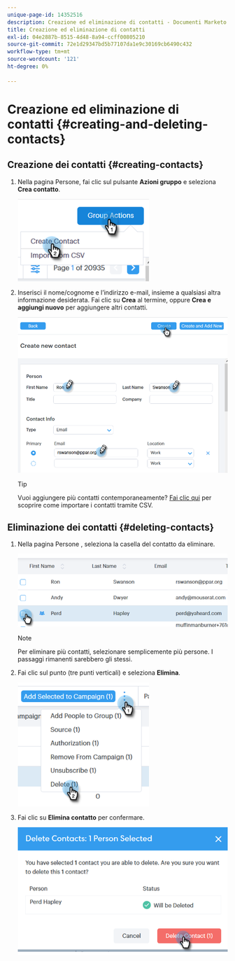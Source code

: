 ```yaml
---
unique-page-id: 14352516
description: Creazione ed eliminazione di contatti - Documenti Marketo - Documentazione del prodotto
title: Creazione ed eliminazione di contatti
exl-id: 04e2887b-8515-4d48-8a94-ccff00805210
source-git-commit: 72e1d29347bd5b77107da1e9c30169cb6490c432
workflow-type: tm+mt
source-wordcount: '121'
ht-degree: 0%

---
```


# Creazione ed eliminazione di contatti {#creating-and-deleting-contacts}

## Creazione dei contatti {#creating-contacts}

1. Nella pagina Persone, fai clic sul pulsante **Azioni gruppo** e seleziona **Crea contatto**.

   ![](assets/one-2.png)

1. Inserisci il nome/cognome e l’indirizzo e-mail, insieme a qualsiasi altra informazione desiderata. Fai clic su **Crea** al termine, oppure **Crea e aggiungi nuovo** per aggiungere altri contatti.

   ![](assets/two-2.png)

   >[!TIP]
   >
   >Vuoi aggiungere più contatti contemporaneamente? [Fai clic qui](/help/marketo/product-docs/marketo-sales-connect/people/managing-contacts/import-contacts-via-csv.md) per scoprire come importare i contatti tramite CSV.

## Eliminazione dei contatti {#deleting-contacts}

1. Nella pagina Persone , seleziona la casella del contatto da eliminare.

   ![](assets/three-2.png)

   >[!NOTE]
   >
   >Per eliminare più contatti, selezionare semplicemente più persone. I passaggi rimanenti sarebbero gli stessi.

1. Fai clic sul punto (tre punti verticali) e seleziona **Elimina**.

   ![](assets/four-2.png)

1. Fai clic su **Elimina contatto** per confermare.

   ![](assets/five-2.png)
